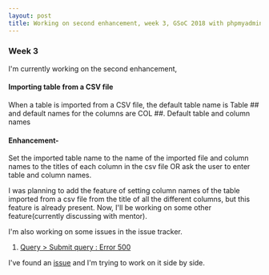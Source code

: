 ```yaml
---
layout: post
title: Working on second enhancement, week 3, GSoC 2018 with phpmyadmin
---
```


### Week 3
I'm currently working on the second enhancement, 
#### Importing table from a CSV file
When a table is imported from a CSV file, the default table name is Table ## and default names for the columns are COL ##. Default table and column names

#### Enhancement-
Set the imported table name to the name of the imported file and column names to the titles of each column in the csv file OR ask the user to enter table and column names.

I was planning to add the feature of setting column names of the table imported from a csv file from the title of all the different columns, but this feature is already present.
Now, I'll be working on some other feature(currently discussing with mentor).

I'm also working on some issues in the issue tracker.
1. [Query > Submit query : Error 500](https://github.com/phpmyadmin/phpmyadmin/issues/14298)

I've found an [issue](https://github.com/phpmyadmin/phpmyadmin/issues/14314) and I'm trying to work on it side by side.